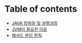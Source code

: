# Table of contents

* [JAVA 컴파일 및 실행과정](README.md)
* [JVM이 필요한 이유](jvm.md)
* [메서드 분리 원칙](undefined.md)
